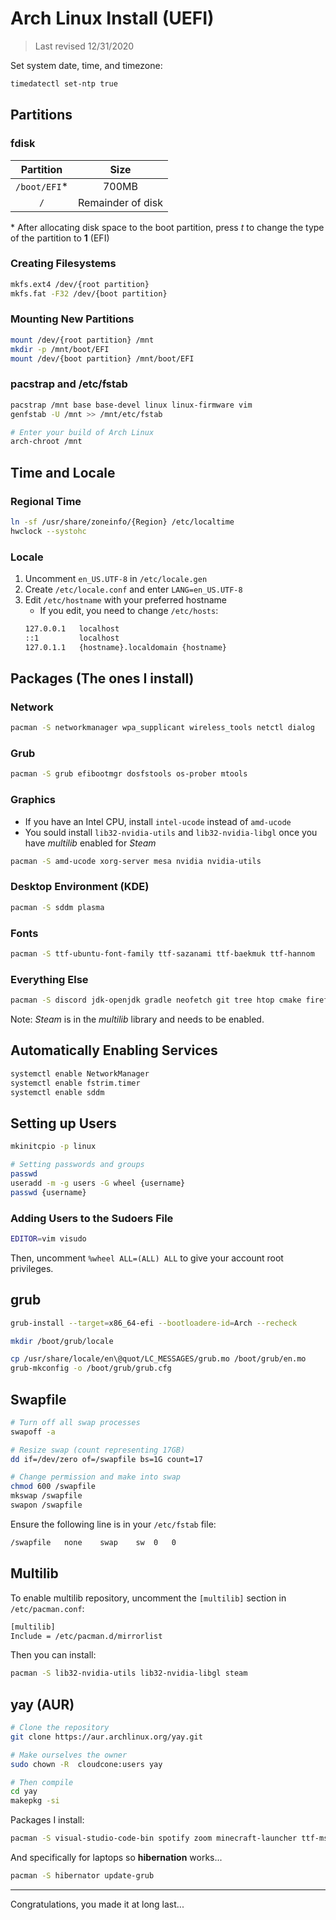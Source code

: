 # Arch Linux Install (UEFI)

> Last revised 12/31/2020

Set system date, time, and timezone:

```bash
timedatectl set-ntp true
```

## Partitions

### fdisk

| Partition    | Size              |
| :----------: | :---------------: |
| `/boot/EFI`* | 700MB             |
| `/`          | Remainder of disk |

\* After allocating disk space to the boot partition, press *t* to change the type of the partition to **1** (EFI)

### Creating Filesystems

```bash
mkfs.ext4 /dev/{root partition}
mkfs.fat -F32 /dev/{boot partition}
```

### Mounting New Partitions

```bash
mount /dev/{root partition} /mnt
mkdir -p /mnt/boot/EFI
mount /dev/{boot partition} /mnt/boot/EFI
```

### pacstrap and /etc/fstab

```bash
pacstrap /mnt base base-devel linux linux-firmware vim
genfstab -U /mnt >> /mnt/etc/fstab

# Enter your build of Arch Linux 
arch-chroot /mnt
```

## Time and Locale

### Regional Time

```bash
ln -sf /usr/share/zoneinfo/{Region} /etc/localtime
hwclock --systohc
```

### Locale

1. Uncomment `en_US.UTF-8` in `/etc/locale.gen`
2. Create `/etc/locale.conf` and enter `LANG=en_US.UTF-8`
3. Edit `/etc/hostname` with your preferred hostname
    - If you edit, you need to change `/etc/hosts`:
    ```bash
    127.0.0.1   localhost
    ::1         localhost
    127.0.1.1   {hostname}.localdomain {hostname}
    ```

## Packages (The ones I install)

### Network

```bash
pacman -S networkmanager wpa_supplicant wireless_tools netctl dialog 
```

### Grub

```bash
pacman -S grub efibootmgr dosfstools os-prober mtools
```

### Graphics

- If you have an Intel CPU, install `intel-ucode` instead of `amd-ucode`
- You sould install `lib32-nvidia-utils` and `lib32-nvidia-libgl` once you have *multilib* enabled for *Steam*

```bash
pacman -S amd-ucode xorg-server mesa nvidia nvidia-utils
```

### Desktop Environment (KDE)

```bash
pacman -S sddm plasma
```

### Fonts

```bash
pacman -S ttf-ubuntu-font-family ttf-sazanami ttf-baekmuk ttf-hannom
```

### Everything Else

```bash
pacman -S discord jdk-openjdk gradle neofetch git tree htop cmake firefox vlc libreoffice-fresh obs-studio partitionmanager konsole dolphin chromium python-pip spectacle wget unzip ntfs-3g openssh
```

Note: *Steam* is in the *multilib* library and needs to be enabled.

## Automatically Enabling Services

```bash
systemctl enable NetworkManager
systemctl enable fstrim.timer
systemctl enable sddm
```

## Setting up Users

```bash
mkinitcpio -p linux

# Setting passwords and groups
passwd
useradd -m -g users -G wheel {username}
passwd {username}
```

### Adding Users to the Sudoers File

```bash
EDITOR=vim visudo
```

Then, uncomment `%wheel ALL=(ALL) ALL` to give your account root privileges.

## grub

```bash
grub-install --target=x86_64-efi --bootloadere-id=Arch --recheck

mkdir /boot/grub/locale

cp /usr/share/locale/en\@quot/LC_MESSAGES/grub.mo /boot/grub/en.mo
grub-mkconfig -o /boot/grub/grub.cfg
```

## Swapfile

```bash
# Turn off all swap processes
swapoff -a

# Resize swap (count representing 17GB)
dd if=/dev/zero of=/swapfile bs=1G count=17

# Change permission and make into swap
chmod 600 /swapfile
mkswap /swapfile
swapon /swapfile
```

Ensure the following line is in your `/etc/fstab` file:

```bash
/swapfile   none    swap    sw  0   0
```

## Multilib

To enable multilib repository, uncomment the `[multilib]` section in `/etc/pacman.conf`:

```bash
[multilib]
Include = /etc/pacman.d/mirrorlist
```

Then you can install:

```bash
pacman -S lib32-nvidia-utils lib32-nvidia-libgl steam
```

## yay (AUR)

```bash
# Clone the repository
git clone https://aur.archlinux.org/yay.git

# Make ourselves the owner
sudo chown -R  cloudcone:users yay

# Then compile
cd yay
makepkg -si
```

Packages I install:

```bash
pacman -S visual-studio-code-bin spotify zoom minecraft-launcher ttf-ms-fonts ttf-twemoji
```

And specifically for laptops so **hibernation** works...

```bash
pacman -S hibernator update-grub
```

<hr>

Congratulations, you made it at long last...